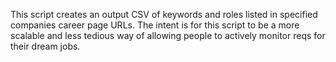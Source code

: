This script creates an output CSV of keywords and roles listed in specified companies career page URLs. 
The intent is for this script to be a more scalable and less tedious way of allowing people to actively monitor reqs for their dream jobs.
